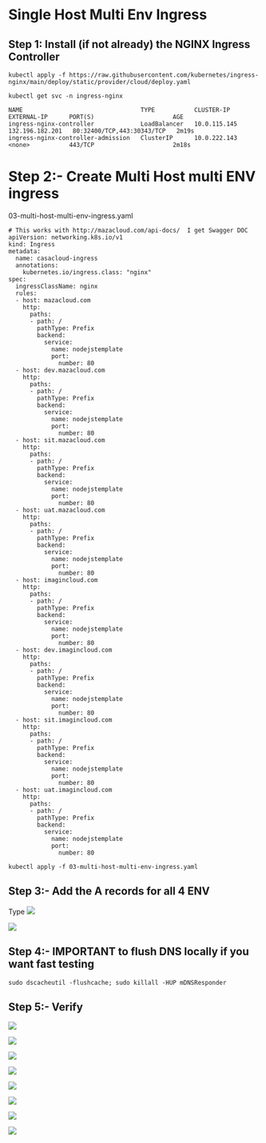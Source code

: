 # Single Host Multi Env Ingress
## Step 1: Install (if not already) the NGINX Ingress Controller
```
kubectl apply -f https://raw.githubusercontent.com/kubernetes/ingress-nginx/main/deploy/static/provider/cloud/deploy.yaml
```

```
kubectl get svc -n ingress-nginx

NAME                                 TYPE           CLUSTER-IP     EXTERNAL-IP      PORT(S)                      AGE
ingress-nginx-controller             LoadBalancer   10.0.115.145   132.196.182.201   80:32400/TCP,443:30343/TCP   2m19s
ingress-nginx-controller-admission   ClusterIP      10.0.222.143   <none>           443/TCP                      2m18s
```


# Step 2:- Create Multi Host multi ENV ingress
03-multi-host-multi-env-ingress.yaml

```
# This works with http://mazacloud.com/api-docs/  I get Swagger DOC
apiVersion: networking.k8s.io/v1
kind: Ingress
metadata:
  name: casacloud-ingress
  annotations:
    kubernetes.io/ingress.class: "nginx"
spec:
  ingressClassName: nginx
  rules:
  - host: mazacloud.com
    http:
      paths:
      - path: /
        pathType: Prefix
        backend:
          service:
            name: nodejstemplate
            port:
              number: 80
  - host: dev.mazacloud.com
    http:
      paths:
      - path: /
        pathType: Prefix
        backend:
          service:
            name: nodejstemplate
            port:
              number: 80
  - host: sit.mazacloud.com
    http:
      paths:
      - path: /
        pathType: Prefix
        backend:
          service:
            name: nodejstemplate
            port:
              number: 80
  - host: uat.mazacloud.com
    http:
      paths:
      - path: /
        pathType: Prefix
        backend:
          service:
            name: nodejstemplate
            port:
              number: 80
  - host: imagincloud.com
    http:
      paths:
      - path: /
        pathType: Prefix
        backend:
          service:
            name: nodejstemplate
            port:
              number: 80
  - host: dev.imagincloud.com
    http:
      paths:
      - path: /
        pathType: Prefix
        backend:
          service:
            name: nodejstemplate
            port:
              number: 80
  - host: sit.imagincloud.com
    http:
      paths:
      - path: /
        pathType: Prefix
        backend:
          service:
            name: nodejstemplate
            port:
              number: 80
  - host: uat.imagincloud.com
    http:
      paths:
      - path: /
        pathType: Prefix
        backend:
          service:
            name: nodejstemplate
            port:
              number: 80
```

```
kubectl apply -f 03-multi-host-multi-env-ingress.yaml
```

## Step 3:- Add the A records for all 4 ENV
Type 
![](../images/2025-04-29-13-11-44.png)

![](../images/2025-04-29-13-20-20.png)

## Step 4:- IMPORTANT to flush DNS locally if you want fast testing
```
sudo dscacheutil -flushcache; sudo killall -HUP mDNSResponder
```

## Step 5:- Verify 

![](../images/2025-04-27-16-05-50.png)

![](../images/2025-04-27-16-05-10.png)


![](../images/2025-04-27-16-05-23.png)

![](../images/2025-04-27-16-05-36.png)

![](../images/2025-04-27-16-11-24.png)

![](../images/2025-04-27-16-10-26.png)

![](../images/2025-04-27-16-10-42.png)

![](../images/2025-04-27-16-10-55.png)
